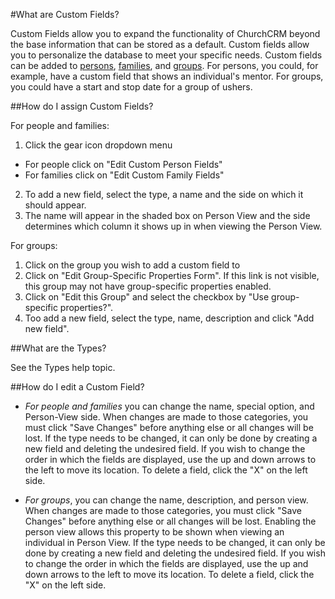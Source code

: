 #What are Custom Fields?

Custom Fields allow you to expand the functionality of ChurchCRM beyond the base information that can be stored as a default. Custom fields allow you to personalize the database to meet your specific needs. Custom fields can be added to [persons](person.md), [families](families.md), and [groups](Groups.md). For persons, you could, for example, have a custom field that shows an individual's mentor. For groups, you could have a start and stop date for a group of ushers.

##How do I assign Custom Fields?

For people and families:

1. Click the gear icon dropdown menu
  - For people click on "Edit Custom Person Fields"
  - For families click on "Edit Custom Family Fields"
2. To add a new field, select the type, a name and the side on which it should appear.
3. The name will appear in the shaded box on Person View and the side determines which column it shows up in when viewing the Person View.

For groups:

1. Click on the group you wish to add a custom field to
2. Click on "Edit Group-Specific Properties Form".
If this link is not visible, this group may not have group-specific properties enabled.
3. Click on "Edit this Group" and select the checkbox by "Use group-specific properties?".
4. Too add a new field, select the type, name, description and click "Add new field".

##What are the Types?

See the Types help topic.

##How do I edit a Custom Field?

- *For people and families* you can change the name, special option, and Person-View side.  When changes are made to those categories, you must click "Save Changes" before anything else or all changes will be lost. If the type needs to be changed, it can only be done by creating a new field and deleting the undesired field. If you wish to change the order in which the fields are displayed, use the up and down arrows to the left to move its location.  To delete a field, click the "X" on the left side.

- *For groups*, you can change the name, description, and person view. When changes are made to those categories, you must click "Save Changes" before anything else or all changes will be lost. Enabling the person view allows this property to be shown when viewing an individual in Person View. If the type needs to be changed, it can only be done by creating a new field and deleting the undesired field. If you wish to change the order in which the fields are displayed, use the up and down arrows to the left to move its location. To delete a field, click the "X" on the left side.
